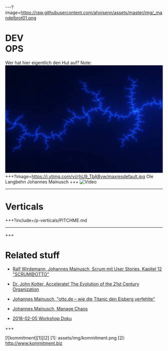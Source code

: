 ---?image=https://raw.githubusercontent.com/ahojsenn/assets/master/img/_mandelbrot01.png
# DEV<br>OPS
<!-- .element: style="font-size: 5em; color: orange"-->
Wer hat hier eigentlich den Hut auf?
Note:
![image](https://raw.githubusercontent.com/ahojsenn/assets/master/img/_mandelbrot01.png)
+++?image=https://i.ytimg.com/vi/rhU9_TbABvw/maxresdefault.jpg
Ole Langbehn
Johannes Mainusch
+++
![Video](https://www.youtube.com/watch?v=rhU9_TbABvw)

---
# Verticals
+++?include=/p-verticals/PITCHME.md




---




	
+++
<!-- .slide: data-background="#9B3036" style="text-align: left; font-size: 0.6em;"-->
# Related stuff

- [Ralf Wirdemann, Johannes Mainusch, Scrum mit User Stories, Kapitel 12 "SCRUM@OTTO"](http://www.hanser-fachbuch.de/buch/Scrum+mit+User+Stories/9783446450523)
<!-- .element: style="color: white;" -->
- [Dr. John Kotter, Accelerate! The Evolution of the 21st Century Organization](https://www.youtube.com/watch?v=Pc7EVXnF2aI)
<!-- .element: style="color: white;" -->
- [Johannes Mainusch, "otto.de – wie die Titanic den Eisberg verfehlte"](https://www.heise.de/developer/artikel/Johannes-Mainusch-otto-de-wie-die-Titanic-den-Eisberg-verfehlte-3491223.html)
<!-- .element: style="color: white;" -->
- [Johannes Mainusch, Manage Chaos](https://gitpitch.com/kommitment/verticals/master?grs=bitbucket&p=p-intro)
<!-- .element: style="color: white;" -->
- [2018-02-05 Workshop Doku](https://drive.google.com/drive/folders/0Bzr9vgG2NdI0U0tjWkszd1dUNWc?usp=sharing)
<!-- .element: style="color: white;" -->


+++
<!-- .slide: data-background="#9B3036" -->

[![kommitment][1]][2]
[1]: assets/img/kommitment.png
[2]: http://www.kommitment.biz
<!-- .element: style="border: 0px !important;" -->
